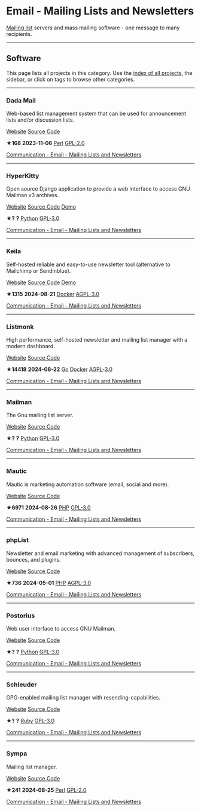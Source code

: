 # Email - Mailing Lists and Newsletters

[Mailing list](https://en.wikipedia.org/wiki/Mailing_list) servers and mass mailing software - one message to many recipients.

---

## Software

This page lists all projects in this category. Use the [index of all projects](https://awesome-selfhosted.net/index.html), the sidebar, or click on  tags to browse other categories.

---

### Dada Mail

Web-based list management system that can be used for announcement lists and/or discussion lists.

[ Website](https://dadamailproject.com/) [ Source Code](https://github.com/justingit/dada-mail)

**★168**  **2023-11-06** [ Perl](https://awesome-selfhosted.net/platforms/perl.html) [ GPL-2.0](https://awesome-selfhosted.net/index.html#list-of-licenses)

[ Communication - Email - Mailing Lists and Newsletters](https://awesome-selfhosted.net/tags/communication---email---mailing-lists-and-newsletters.html)

---

### HyperKitty

Open source Django application to provide a web interface to access GNU Mailman v3 archives.

[ Website](https://wiki.list.org/HyperKitty) [ Source Code](https://gitlab.com/mailman/hyperkitty) [ Demo](https://lists.mailman3.org/)

**★?**  **?** [ Python](https://awesome-selfhosted.net/platforms/python.html) [ GPL-3.0](https://awesome-selfhosted.net/index.html#list-of-licenses)

[ Communication - Email - Mailing Lists and Newsletters](https://awesome-selfhosted.net/tags/communication---email---mailing-lists-and-newsletters.html)

---

### Keila

Self-hosted reliable and easy-to-use newsletter tool (alternative to Mailchimp or Sendinblue).

[ Website](https://www.keila.io/) [ Source Code](https://github.com/pentacent/keila) [ Demo](https://app.keila.io/)

**★1315**  **2024-08-21** [ Docker](https://awesome-selfhosted.net/platforms/docker.html) [ AGPL-3.0](https://awesome-selfhosted.net/index.html#list-of-licenses)

[ Communication - Email - Mailing Lists and Newsletters](https://awesome-selfhosted.net/tags/communication---email---mailing-lists-and-newsletters.html)

---

### Listmonk

High performance, self-hosted newsletter and mailing list manager with a modern dashboard.

[ Website](https://listmonk.app/) [ Source Code](https://github.com/knadh/listmonk)

**★14418**  **2024-08-22** [ Go](https://awesome-selfhosted.net/platforms/go.html) [ Docker](https://awesome-selfhosted.net/platforms/docker.html) [ AGPL-3.0](https://awesome-selfhosted.net/index.html#list-of-licenses)

[ Communication - Email - Mailing Lists and Newsletters](https://awesome-selfhosted.net/tags/communication---email---mailing-lists-and-newsletters.html)

---

### Mailman

The Gnu mailing list server.

[ Website](https://www.gnu.org/software/mailman/) [ Source Code](https://www.gnu.org/software/mailman/)

**★?**  **?** [ Python](https://awesome-selfhosted.net/platforms/python.html) [ GPL-3.0](https://awesome-selfhosted.net/index.html#list-of-licenses)

[ Communication - Email - Mailing Lists and Newsletters](https://awesome-selfhosted.net/tags/communication---email---mailing-lists-and-newsletters.html)

---

### Mautic

Mautic is marketing automation software (email, social and more).

[ Website](https://www.mautic.org/) [ Source Code](https://github.com/mautic/mautic)

**★6971**  **2024-08-26** [ PHP](https://awesome-selfhosted.net/platforms/php.html) [ GPL-3.0](https://awesome-selfhosted.net/index.html#list-of-licenses)

[ Communication - Email - Mailing Lists and Newsletters](https://awesome-selfhosted.net/tags/communication---email---mailing-lists-and-newsletters.html)

---

### phpList

Newsletter and email marketing with advanced management of subscribers, bounces, and plugins.

[ Website](https://www.phplist.org/) [ Source Code](https://github.com/phpList/phplist3)

**★736**  **2024-05-01** [ PHP](https://awesome-selfhosted.net/platforms/php.html) [ AGPL-3.0](https://awesome-selfhosted.net/index.html#list-of-licenses)

[ Communication - Email - Mailing Lists and Newsletters](https://awesome-selfhosted.net/tags/communication---email---mailing-lists-and-newsletters.html)

---

### Postorius

Web user interface to access GNU Mailman.

[ Website](https://docs.mailman3.org/projects/postorius/en/latest/) [ Source Code](https://gitlab.com/mailman/postorius/)

**★?**  **?** [ Python](https://awesome-selfhosted.net/platforms/python.html) [ GPL-3.0](https://awesome-selfhosted.net/index.html#list-of-licenses)

[ Communication - Email - Mailing Lists and Newsletters](https://awesome-selfhosted.net/tags/communication---email---mailing-lists-and-newsletters.html)

---

### Schleuder

GPG-enabled mailing list manager with resending-capabilities.

[ Website](https://schleuder.nadir.org/) [ Source Code](https://0xacab.org/schleuder/schleuder/tree/master)

**★?**  **?** [ Ruby](https://awesome-selfhosted.net/platforms/ruby.html) [ GPL-3.0](https://awesome-selfhosted.net/index.html#list-of-licenses)

[ Communication - Email - Mailing Lists and Newsletters](https://awesome-selfhosted.net/tags/communication---email---mailing-lists-and-newsletters.html)

---

### Sympa

Mailing list manager.

[ Website](https://www.sympa.community/) [ Source Code](https://github.com/sympa-community/sympa)

**★241**  **2024-08-25** [ Perl](https://awesome-selfhosted.net/platforms/perl.html) [ GPL-2.0](https://awesome-selfhosted.net/index.html#list-of-licenses)

[ Communication - Email - Mailing Lists and Newsletters](https://awesome-selfhosted.net/tags/communication---email---mailing-lists-and-newsletters.html)
